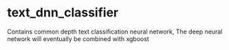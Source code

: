 # text_dnn_classifier
Contains common depth text classification neural network, The deep neural network will eventually be combined with xgboost
